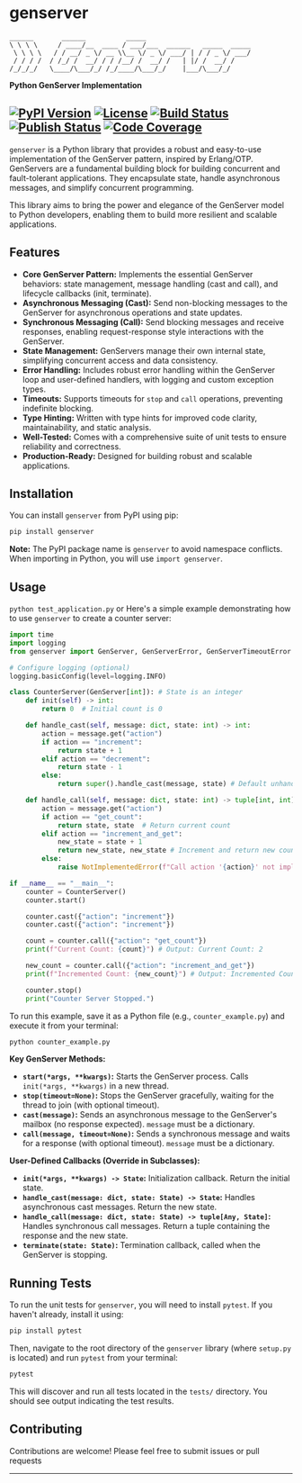 # genserver

```
______       ______          _____                          
\ \ \ \     / ____/__  ____ / ___/___  ______   _____  _____
 \ \ \ \   / / __/ _ \/ __ \\__ \/ _ \/ ___/ | / / _ \/ ___/
 / / / /  / /_/ /  __/ / / /__/ /  __/ /   | |/ /  __/ /    
/_/_/_/   \____/\___/_/ /_/____/\___/_/    |___/\___/_/     

```

**Python GenServer Implementation**

[![PyPI Version](https://badge.fury.io/py/genserver.svg)](https://pypi.org/project/genserver/)
[![License](https://img.shields.io/badge/License-MIT-blue.svg)](LICENSE)
[![Build Status](https://github.com/ourway/genserver/actions/workflows/ci.yml/badge.svg)](https://github.com/ourway/genserver/actions/workflows/ci.yml)
[![Publish Status](https://github.com/ourway/genserver/actions/workflows/publish.yml/badge.svg)](https://github.com/ourway/genserver/actions/workflows/publish.yml)
[![Code Coverage](https://codecov.io/gh/ourway/genserver/branch/main/graph/badge.svg?token=YOUR_CODECOV_TOKEN)](https://codecov.io/gh/ourway/genserver) 
----

`genserver` is a Python library that provides a robust and easy-to-use implementation of the GenServer pattern, inspired by Erlang/OTP. GenServers are a fundamental building block for building concurrent and fault-tolerant applications. They encapsulate state, handle asynchronous messages, and simplify concurrent programming.

This library aims to bring the power and elegance of the GenServer model to Python developers, enabling them to build more resilient and scalable applications.

## Features

*   **Core GenServer Pattern:** Implements the essential GenServer behaviors: state management, message handling (cast and call), and lifecycle callbacks (init, terminate).
*   **Asynchronous Messaging (Cast):** Send non-blocking messages to the GenServer for asynchronous operations and state updates.
*   **Synchronous Messaging (Call):** Send blocking messages and receive responses, enabling request-response style interactions with the GenServer.
*   **State Management:** GenServers manage their own internal state, simplifying concurrent access and data consistency.
*   **Error Handling:** Includes robust error handling within the GenServer loop and user-defined handlers, with logging and custom exception types.
*   **Timeouts:** Supports timeouts for `stop` and `call` operations, preventing indefinite blocking.
*   **Type Hinting:**  Written with type hints for improved code clarity, maintainability, and static analysis.
*   **Well-Tested:** Comes with a comprehensive suite of unit tests to ensure reliability and correctness.
*   **Production-Ready:** Designed for building robust and scalable applications.


## Installation

You can install `genserver` from PyPI using pip:

```bash
pip install genserver
````

**Note:** The PyPI package name is `genserver` to avoid namespace conflicts. When importing in Python, you will use `import genserver`.

## Usage
`python test_application.py` or
Here's a simple example demonstrating how to use `genserver` to create a counter server:

```python
import time
import logging
from genserver import GenServer, GenServerError, GenServerTimeoutError

# Configure logging (optional)
logging.basicConfig(level=logging.INFO)

class CounterServer(GenServer[int]): # State is an integer
    def init(self) -> int:
        return 0  # Initial count is 0

    def handle_cast(self, message: dict, state: int) -> int:
        action = message.get("action")
        if action == "increment":
            return state + 1
        elif action == "decrement":
            return state - 1
        else:
            return super().handle_cast(message, state) # Default unhandled cast

    def handle_call(self, message: dict, state: int) -> tuple[int, int]:
        action = message.get("action")
        if action == "get_count":
            return state, state  # Return current count
        elif action == "increment_and_get":
            new_state = state + 1
            return new_state, new_state # Increment and return new count
        else:
            raise NotImplementedError(f"Call action '{action}' not implemented: {action}")

if __name__ == "__main__":
    counter = CounterServer()
    counter.start()

    counter.cast({"action": "increment"})
    counter.cast({"action": "increment"})

    count = counter.call({"action": "get_count"})
    print(f"Current Count: {count}") # Output: Current Count: 2

    new_count = counter.call({"action": "increment_and_get"})
    print(f"Incremented Count: {new_count}") # Output: Incremented Count: 3

    counter.stop()
    print("Counter Server Stopped.")
```

To run this example, save it as a Python file (e.g., `counter_example.py`) and execute it from your terminal:

```bash
python counter_example.py
```

**Key GenServer Methods:**

  * **`start(*args, **kwargs)`:** Starts the GenServer process. Calls `init(*args, **kwargs)` in a new thread.
  * **`stop(timeout=None)`:**  Stops the GenServer gracefully, waiting for the thread to join (with optional timeout).
  * **`cast(message)`:** Sends an asynchronous message to the GenServer's mailbox (no response expected). `message` must be a dictionary.
  * **`call(message, timeout=None)`:** Sends a synchronous message and waits for a response (with optional timeout). `message` must be a dictionary.

**User-Defined Callbacks (Override in Subclasses):**

  * **`init(*args, **kwargs) -> State`:**  Initialization callback. Return the initial state.
  * **`handle_cast(message: dict, state: State) -> State`:** Handles asynchronous cast messages. Return the new state.
  * **`handle_call(message: dict, state: State) -> tuple[Any, State]`:** Handles synchronous call messages. Return a tuple containing the response and the new state.
  * **`terminate(state: State)`:** Termination callback, called when the GenServer is stopping.

## Running Tests

To run the unit tests for `genserver`, you will need to install `pytest`. If you haven't already, install it using:

```bash
pip install pytest
```

Then, navigate to the root directory of the `genserver` library (where `setup.py` is located) and run `pytest` from your terminal:

```bash
pytest
```

This will discover and run all tests located in the `tests/` directory. You should see output indicating the test results.

## Contributing

Contributions are welcome\! Please feel free to submit issues or pull requests

-----
